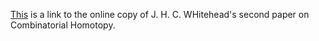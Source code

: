 [This](http://www.ams.org/journals/bull/1949-55-05/S0002-9904-1949-09213-3/S0002-9904-1949-09213-3.pdf) is a link to the online copy of J. H. C. WHitehead's second paper on Combinatorial Homotopy.